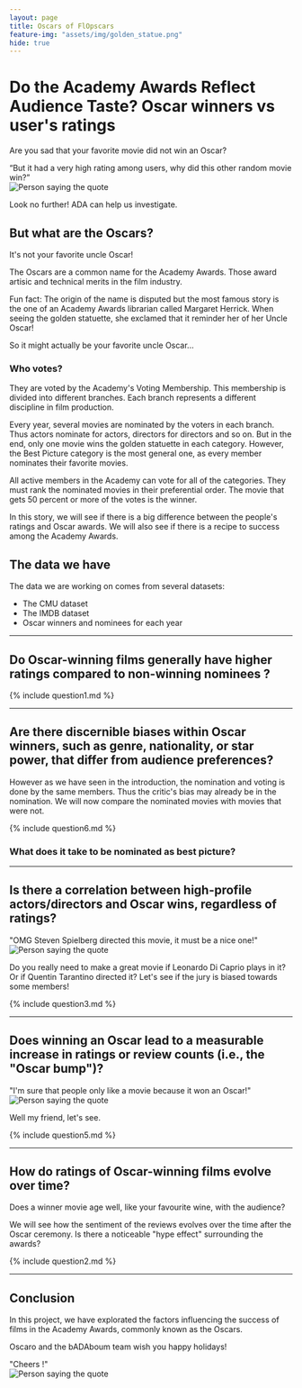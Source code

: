 ```yaml
---
layout: page
title: Oscars of FlOpscars
feature-img: "assets/img/golden_statue.png"
hide: true
---
```


# Do the Academy Awards Reflect Audience Taste? Oscar winners vs user's ratings

Are you sad that your favorite movie did not win an Oscar?

<div class="quote-container">
    <div class="quote-bubble">
        “But it had a very high rating among users, why did this other random movie win?”
        <div class="quote-tail"></div>
    </div>
    <img src="assets/img/person.png" alt="Person saying the quote" class="quote-image">
</div>

Look no further! ADA can help us investigate.

## But what are the Oscars?

It's not your favorite uncle Oscar!

The Oscars are a common name for the Academy Awards. Those award artisic and technical merits in the film industry.

Fun fact: The origin of the name is disputed but the most famous story is the one of an Academy Awards librarian called Margaret Herrick. When seeing the golden statuette, she exclamed that it reminder her of her Uncle Oscar!

So it might actually be your favorite uncle Oscar...

### Who votes?

They are voted by the Academy's Voting Membership. This membership is divided into different branches. Each branch represents a different discipline in film production.

Every year, several movies are nominated by the voters in each branch. Thus actors nominate for actors, directors for directors and so on. But in the end, only one movie wins the golden statuette in each category. However, the Best Picture category is the most general one, as every member nominates their favorite movies.

All active members in the Academy can vote for all of the categories. They must rank the nominated movies in their preferential order. The movie that gets 50 percent or more of the votes is the winner.

In this story, we will see if there is a big difference between the people's ratings and Oscar awards. We will also see if there is a recipe to success among the Academy Awards.

## The data we have

The data we are working on comes from several datasets:

- The CMU dataset
- The IMDB dataset
- Oscar winners and nominees for each year

---

## Do Oscar-winning films generally have higher ratings compared to non-winning nominees ?

<div>
  {% include question1.md %}
</div>

---

## Are there discernible biases within Oscar winners, such as genre, nationality, or star power, that differ from audience preferences? 

However as we have seen in the introduction, the nomination and voting is done by the same members. Thus the critic's bias may already be in the nomination. We will now compare the nominated movies with movies that were not.

<div>
  {% include question6.md %}
</div>

### What does it take to be nominated as best picture?

---

## Is there a correlation between high-profile actors/directors and Oscar wins, regardless of ratings?

<div class="quote-container">
    <div class="quote-bubble">
        "OMG Steven Spielberg directed this movie, it must be a nice one!"
        <div class="quote-tail"></div>
    </div>
    <img src="assets/img/person.png" alt="Person saying the quote" class="quote-image">
</div>

Do you really need to make a great movie if Leonardo Di Caprio plays in it? Or if Quentin Tarantino directed it? Let's see if the jury is biased towards some members!

<div>
  {% include question3.md %}
</div>

---

## Does winning an Oscar lead to a measurable increase in ratings or review counts (i.e., the "Oscar bump")?

<div class="quote-container">
    <div class="quote-bubble">
        "I'm sure that people only like a movie because it won an Oscar!"
        <div class="quote-tail"></div>
    </div>
    <img src="assets/img/person.png" alt="Person saying the quote" class="quote-image">
</div>

Well my friend, let's see.

<div>
  {% include question5.md %}
</div>

<hr>

<h2> How do ratings of Oscar-winning films evolve over time? </h2>

Does a winner movie age well, like your favourite wine, with the audience?

We will see how the sentiment of the reviews evolves over the time after the Oscar ceremony. Is there a noticeable "hype effect" surrounding the awards?

<div>
  {% include question2.md %}
</div>

<hr>

<h2> Conclusion </h2>

In this project, we have explorated the factors influencing the success of films in the Academy Awards, commonly known as the Oscars. 

Oscaro and the bADAboum team wish you happy holidays!
<div class="quote-container">
    <div class="quote-bubble">
        "Cheers !"
        <div class="quote-tail"></div>
    </div>
    <img src="assets/img/person.png" alt="Person saying the quote" class="quote-image">
</div>
